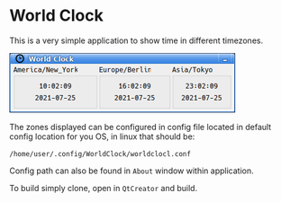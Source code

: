 # World Clock

This is a very simple application to show time in different timezones.

![World Clock](/images/worldclock.png?raw=true)

The zones displayed can be configured in config file located in default config location for you OS, in linux that should be:
```
/home/user/.config/WorldClock/worldclocl.conf
```

Config path can also be found in `About` window within application.

To build simply clone, open in `QtCreator` and build.
